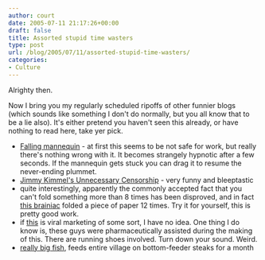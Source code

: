 ```yaml
---
author: court
date: 2005-07-11 21:17:26+00:00
draft: false
title: Assorted stupid time wasters
type: post
url: /blog/2005/07/11/assorted-stupid-time-wasters/
categories:
- Culture
---
```


Alrighty then.

Now I bring you my regularly scheduled ripoffs of other funnier blogs (which sounds like something I don't do normally, but you all know that to be a lie also).  It's either pretend you haven't seen this already, or have nothing to read here, take yer pick.

- [Falling mannequin](http://www.thechump.com/neverendingfall.swf) - at first this seems to be not safe for work, but really there's nothing wrong with it.  It becomes strangely hypnotic after a few seconds.  If the mannequin gets stuck you can drag it to resume the never-ending plummet.
- [Jimmy Kimmel's Unnecessary Censorship](http://www.jimmykimmel.net/JimmyKimmelLive/bestcensorship1.htm) - very funny and bleeptastic
- quite interestingly, apparently the commonly accepted fact that you can't fold something more than 8 times has been disproved, and in fact [this brainiac](http://pomonahistorical.org/12times.htm) folded a piece of paper 12 times.  Try it for yourself, this is pretty good work.
- if [this](http://www.gel.tv/) is viral marketing of some sort, I have no idea.  One thing I do know is, these guys were pharmaceutically assisted during the making of this.  There are running shoes involved.  Turn down your sound.  Weird.
- [really big fish](http://sportsillustrated.cnn.com/2005/more/06/30/fish.ap/index.html?cnn=yes), feeds entire village on bottom-feeder steaks for a month
